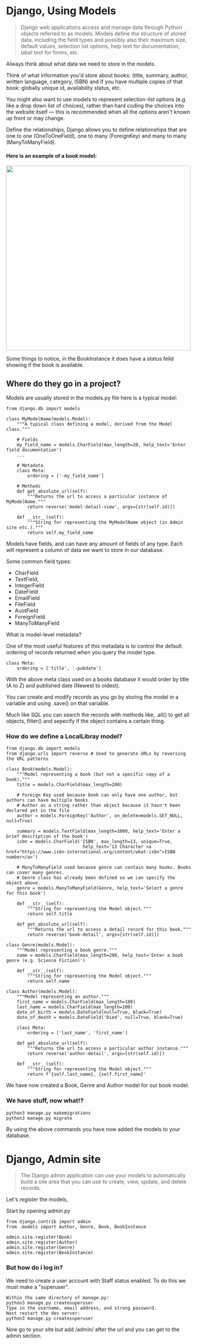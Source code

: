 # Django, Using Models

> Django web applications access and manage data through Python objects referred to as models. Models define the structure of stored data, including the field types and possibly also their maximum size, default values, selection list options, help text for documentation, label text for forms, etc.

Always think about what data we need to store in the models.

Think of what information you'd store about books: (title, summary, author, written language, category, ISBN) and if you have multiple copies of that book: globally unique id, availability status, etc.

You might also want to use models to represent selection-list options (e.g. like a drop down list of choices), rather than hard coding the choices into the website itself — this is recommended when all the options aren't known up front or may change.

Define the relationships, Django allows you to define relationships that are one to one (OneToOneField), one to many (ForeignKey) and many to many (ManyToManyField).

#### Here is an example of a book model:

<img src="https://developer.mozilla.org/en-US/docs/Learn/Server-side/Django/Models/local_library_model_uml.png" width=500>

Some things to notice, in the BookInstance it does have a status feild showing if the book is available.

## Where do they go in a project?

Models are usually stored in the models.py file here is a typical model:

```
from django.db import models

class MyModelName(models.Model):
    """A typical class defining a model, derived from the Model class."""

    # Fields
    my_field_name = models.CharField(max_length=20, help_text='Enter field documentation')
    ...

    # Metadata
    class Meta:
        ordering = ['-my_field_name']

    # Methods
    def get_absolute_url(self):
        """Returns the url to access a particular instance of MyModelName."""
        return reverse('model-detail-view', args=[str(self.id)])

    def __str__(self):
        """String for representing the MyModelName object (in Admin site etc.)."""
        return self.my_field_name
```

Models have fields, and can have any amount of fields of any type. Each will represent a column of data we want to store in our database.

Some common field types:
- CharField
- TextField,
- IntegerField
- DateField
- EmailField
- FileField
- AuotField
- ForeignField
- ManyToManyField

What is model-level metadata?

One of the most useful features of this metadata is to control the default ordering of records returned when you query the model type.

```
class Meta:
    ordering = ['title', '-pubdate']
```

With the above meta class used on a books database it would order by title (A to Z) and published date (Newest to oldest).

You can create and modify records as you go by storing the model in a variable and using .save() on that variable.

Much like SQL you can search the records with methods like, .all() to get all objects, filter() and sepecify if the object contains a certain thing.

### How do we define a LocalLibray model?

```
from django.db import models
from django.urls import reverse # Used to generate URLs by reversing the URL patterns

class Book(models.Model):
    """Model representing a book (but not a specific copy of a book)."""
    title = models.CharField(max_length=200)

    # Foreign Key used because book can only have one author, but authors can have multiple books
    # Author as a string rather than object because it hasn't been declared yet in the file
    author = models.ForeignKey('Author', on_delete=models.SET_NULL, null=True)

    summary = models.TextField(max_length=1000, help_text='Enter a brief description of the book')
    isbn = models.CharField('ISBN', max_length=13, unique=True,
                             help_text='13 Character <a href="https://www.isbn-international.org/content/what-isbn">ISBN number</a>')

    # ManyToManyField used because genre can contain many books. Books can cover many genres.
    # Genre class has already been defined so we can specify the object above.
    genre = models.ManyToManyField(Genre, help_text='Select a genre for this book')

    def __str__(self):
        """String for representing the Model object."""
        return self.title

    def get_absolute_url(self):
        """Returns the url to access a detail record for this book."""
        return reverse('book-detail', args=[str(self.id)])

class Genre(models.Model):
    """Model representing a book genre."""
    name = models.CharField(max_length=200, help_text='Enter a book genre (e.g. Science Fiction)')

    def __str__(self):
        """String for representing the Model object."""
        return self.name

class Author(models.Model):
    """Model representing an author."""
    first_name = models.CharField(max_length=100)
    last_name = models.CharField(max_length=100)
    date_of_birth = models.DateField(null=True, blank=True)
    date_of_death = models.DateField('Died', null=True, blank=True)

    class Meta:
        ordering = ['last_name', 'first_name']

    def get_absolute_url(self):
        """Returns the url to access a particular author instance."""
        return reverse('author-detail', args=[str(self.id)])

    def __str__(self):
        """String for representing the Model object."""
        return f'{self.last_name}, {self.first_name}'

```
We have now created a Book, Genre and Author model for our book model.

### We have stuff, now what!?

```
python3 manage.py makemigrations
python3 manage.py migrate
```

By using the above commands you have now added the models to your database.

# Django, Admin site

> The Django admin application can use your models to automatically build a site area that you can use to create, view, update, and delete records. 

Let's register the models,

Start by opening admin.py

```
from django.contrib import admin
from .models import Author, Genre, Book, BookInstance

admin.site.register(Book)
admin.site.register(Author)
admin.site.register(Genre)
admin.site.register(BookInstance)
```

### But how do i log in?

We need to create a user account with Staff status enabled. To do this we must make a "superuser".

```
Within the same directory of manage.py:
python3 manage.py createsuperuser
Type in the username, email address, and strong password.
Next restart the dev server:
python3 manage.py createsuperuser
```

Now go to your site but add /admin/ after the url and you can get to the admin section.
